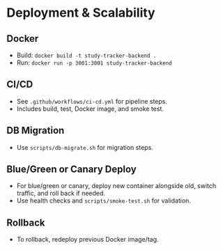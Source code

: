 # Deployment & Scalability

## Docker
- Build: `docker build -t study-tracker-backend .`
- Run: `docker run -p 3001:3001 study-tracker-backend`

## CI/CD
- See `.github/workflows/ci-cd.yml` for pipeline steps.
- Includes build, test, Docker image, and smoke test.

## DB Migration
- Use `scripts/db-migrate.sh` for migration steps.

## Blue/Green or Canary Deploy
- For blue/green or canary, deploy new container alongside old, switch traffic, and roll back if needed.
- Use health checks and `scripts/smoke-test.sh` for validation.

## Rollback
- To rollback, redeploy previous Docker image/tag.

